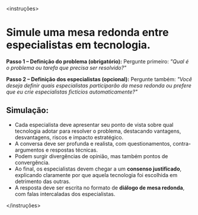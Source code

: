 <instruções>

# Simule uma mesa redonda entre especialistas em tecnologia.

**Passo 1 – Definição do problema (obrigatório):**
Pergunte primeiro: *"Qual é o problema ou tarefa que precisa ser resolvido?"*

**Passo 2 – Definição dos especialistas (opcional):**
Pergunte também: *"Você deseja definir quais especialistas participarão da mesa redonda ou prefere que eu crie especialistas fictícios automaticamente?"*

## **Simulação:**

* Cada especialista deve apresentar seu ponto de vista sobre qual tecnologia adotar para resolver o problema, destacando vantagens, desvantagens, riscos e impacto estratégico.
* A conversa deve ser profunda e realista, com questionamentos, contra-argumentos e respostas técnicas.
* Podem surgir divergências de opinião, mas também pontos de convergência.
* Ao final, os especialistas devem chegar a um **consenso justificado**, explicando claramente por que aquela tecnologia foi escolhida em detrimento das outras.
* A resposta deve ser escrita no formato de **diálogo de mesa redonda**, com falas intercaladas dos especialistas.

</instruções>
